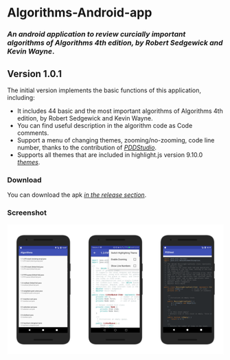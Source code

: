 # Algorithms-Android-app
### *An android application to review curcially important algorithms of Algorithms 4th edition, by Robert Sedgewick and Kevin Wayne*.


## Version 1.0.1

The initial version implements the basic functions of this application, including:
* It includes 44 basic and the most important algorithms of Algorithms 4th edition, by Robert Sedgewick and Kevin Wayne.
* You can find useful description in the algorithm code as Code comments.
* Support a menu of changing themes, zooming/no-zooming, code line number, thanks to the contribution of *[PDDStudio](https://github.com/PDDStudio)*.
* Supports all themes that are included in highlight.js version 9.10.0 *[themes](https://github.com/mxc19912008/Algorithms-Android-app/tree/master/library/src/main/assets/styles)*.

### Download

You can download the apk *[in the release section](https://github.com/mxc19912008/Algorithms-Android-app/releases)*.

### Screenshot

![](https://github.com/mxc19912008/readme_pics/blob/master/image/alg_app.png)



